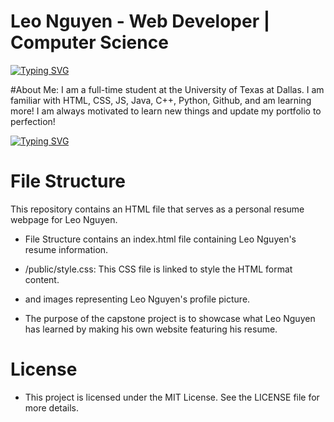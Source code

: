 # Leo Nguyen - Web Developer | Computer Science 

[![Typing SVG](https://readme-typing-svg.demolab.com?font=Kalnia+Glaze&pause=1000&color=31F771&center=true&vCenter=true&width=435&lines=Welcome+to+lakWinn's+Coding+Portfolio)](https://git.io/typing-svg)

#About Me:
I am a full-time student at the University of Texas at Dallas. I am familiar with HTML, CSS, JS, Java, C++, Python, Github, and am learning more! I am always motivated to learn new things and update my portfolio to perfection! 

[![Typing SVG](https://readme-typing-svg.demolab.com?font=Kalnia+Glaze&pause=1000&color=31F771&center=true&vCenter=true&width=435&lines=Welcome+to+lakWinn's+Coding+Portfolio)](https://git.io/typing-svg)

# File Structure
This repository contains an HTML file that serves as a personal resume webpage for Leo Nguyen.

* File Structure contains an index.html file containing Leo Nguyen's resume information.
* /public/style.css: This CSS file is linked to style the HTML format content.
* and images representing Leo Nguyen's profile picture.

* The purpose of the capstone project is to showcase what Leo Nguyen has learned by making his own website featuring his resume.

# License
* This project is licensed under the MIT License. See the LICENSE file for more details.
